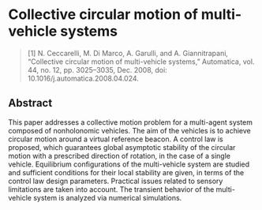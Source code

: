 # Collective circular motion of multi-vehicle systems

> [1] N. Ceccarelli, M. Di Marco, A. Garulli, and A. Giannitrapani, “Collective circular motion of multi-vehicle systems,” Automatica, vol. 44, no. 12, pp. 3025–3035, Dec. 2008, doi: 10.1016/j.automatica.2008.04.024.

## Abstract

This paper addresses a collective motion problem for a multi-agent system composed of nonholonomic vehicles. The aim of the vehicles is to achieve circular motion around a virtual reference beacon. A control law is proposed, which guarantees global asymptotic stability of the circular motion with a prescribed direction of rotation, in the case of a single vehicle. Equilibrium configurations of the multi-vehicle system are studied and sufficient conditions for their local stability are given, in terms of the control law design parameters. Practical issues related to sensory limitations are taken into account. The transient behavior of the multi-vehicle system is analyzed via numerical simulations.